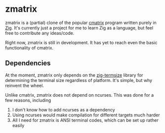 # zmatrix

zmatrix is a (partial) clone of the popular
[cmatrix](https://github.com/abishekvashok/cmatrix) program written purely in
[Zig](https://ziglang.org/). It's currently just a project for me to learn
Zig as a language, but feel free to contribute any ideas/code.

Right now, zmatrix is still in development. It has yet to reach even the basic
functionality of cmatrix.

## Dependencies

At the moment, zmatrix only depends on the
[zig-termsize](https://github.com/softprops/zig-termsize) library for
determining the terminal size regardless of platform. It's simple, but why
reinvent the wheel.

Unlike cmatrix, zmatrix does not depend on ncurses. This was done for a few
reasons, including

1. I don't know how to add ncurses as a dependency
2. Using ncurses would make compilation for different targets much harder
3. All I need for zmatrix is ANSI terminal codes, which can be set up rather
   easily
